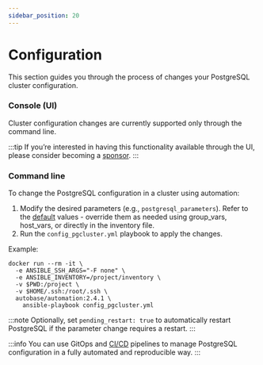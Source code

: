 ```yaml
---
sidebar_position: 20
---
```


# Configuration

This section guides you through the process of changes your PostgreSQL cluster configuration.

### Console (UI)

Cluster configuration changes are currently supported only through the command line.

:::tip
If you’re interested in having this functionality available through the UI, please consider becoming a [sponsor](/docs/sponsor).
:::

### Command line

To change the PostgreSQL configuration in a cluster using automation:

1. Modify the desired parameters (e.g., `postgresql_parameters`). Refer to the [default](https://github.com/vitabaks/autobase/blob/2.4.1/automation/roles/common/defaults/main.yml) values - override them as needed using group_vars, host_vars, or directly in the inventory file. 
2. Run the `config_pgcluster.yml` playbook to apply the changes.

Example:
```
docker run --rm -it \
  -e ANSIBLE_SSH_ARGS="-F none" \
  -e ANSIBLE_INVENTORY=/project/inventory \
  -v $PWD:/project \
  -v $HOME/.ssh:/root/.ssh \
  autobase/automation:2.4.1 \
    ansible-playbook config_pgcluster.yml
```

:::note
Optionally, set `pending_restart: true` to automatically restart PostgreSQL if the parameter change requires a restart.
:::

:::info
You can use GitOps and [CI/CD](gitops.md) pipelines to manage PostgreSQL configuration in a fully automated and reproducible way.
:::
